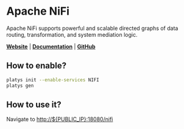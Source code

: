 # Apache NiFi

Apache NiFi supports powerful and scalable directed graphs of data routing, transformation, and system mediation logic.

**[Website](https://nifi.apache.org/)** | **[Documentation](https://nifi.apache.org/docs.html)** | **[GitHub](https://github.com/apache/nifi)**

## How to enable?

```bash
platys init --enable-services NIFI
platys gen
```

## How to use it?

Navigate to <http://${PUBLIC_IP}:18080/nifi>



